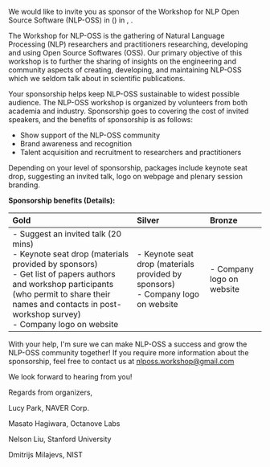 We would like to invite you as sponsor of the Workshop for NLP Open Source Software (NLP-OSS) in <Conference> (<Website>) in <City>, <Country>. 

The Workshop for NLP-OSS is the gathering of Natural Language Processing (NLP) researchers and practitioners researching, developing and using Open Source Softwares (OSS). Our primary objective of this workshop is to further the sharing of insights on the engineering and community aspects of creating, developing, and maintaining NLP-OSS which we seldom talk about in scientific publications.

Your sponsorship helps keep NLP-OSS sustainable to widest possible audience. The NLP-OSS workshop is organized by volunteers from both academia and industry. Sponsorship goes to covering the cost of invited speakers, and the benefits of sponsorship is as follows:

 - Show support of the NLP-OSS community
 - Brand awareness and recognition
 - Talent acquisition and recruitment to researchers and practitioners

Depending on your level of sponsorship, packages include keynote seat drop, suggesting an invited talk, logo on webpage and plenary session branding.

**Sponsorship benefits (Details):**

| Gold | Silver | Bronze | 
|:-|:-|:-|
| - Suggest an invited talk (20 mins) <br> - Keynote seat drop (materials provided by sponsors) <br>  - Get list of papers authors and workshop participants (who permit to share their names and contacts in post-workshop survey) <br> - Company logo on website | - Keynote seat drop (materials provided by sponsors) <br> - Company logo on website | - Company logo on website |


With your help, I'm sure we can make NLP-OSS a success and grow the NLP-OSS community together! If you require more information about the sponsorship, feel free to contact us at nlposs.workshop@gmail.com

We look forward to hearing from you!

Regards from organizers,

 Lucy Park, NAVER Corp.
 
 Masato Hagiwara, Octanove Labs
 
 Nelson Liu, Stanford University

 Dmitrijs Milajevs, NIST 

